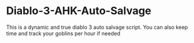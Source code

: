 # Diablo-3-AHK-Auto-Salvage
This is a dynamic and true diablo 3 auto salvage script. You can also keep time and track your goblins per hour if needed
